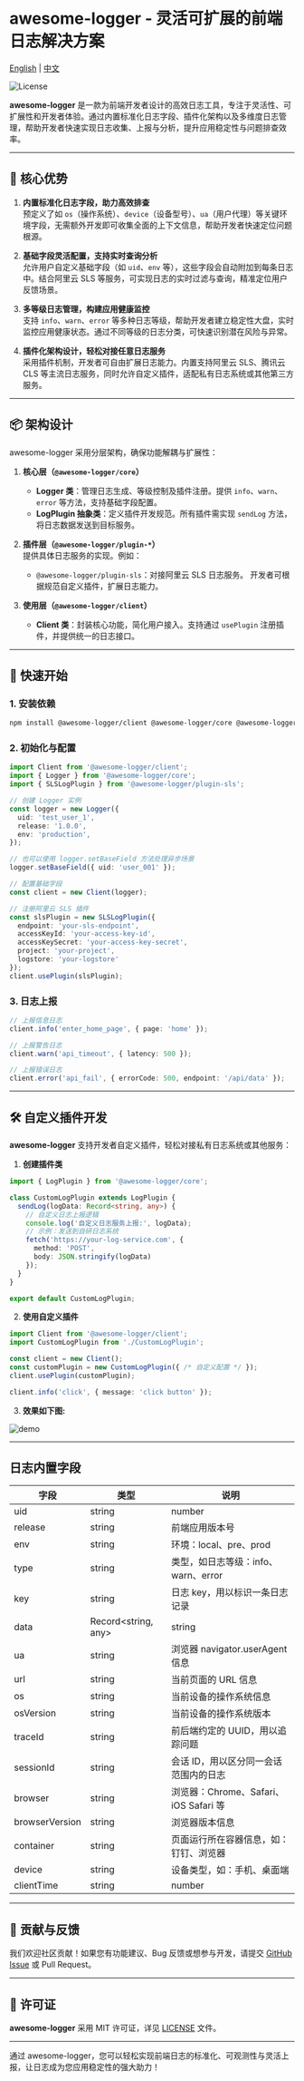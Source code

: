 # awesome-logger - 灵活可扩展的前端日志解决方案

[English](README.md) | [中文](README.zh-cn.md)

![License](https://img.shields.io/badge/license-MIT-blue.svg)

**awesome-logger** 是一款为前端开发者设计的高效日志工具，专注于灵活性、可扩展性和开发者体验。通过内置标准化日志字段、插件化架构以及多维度日志管理，帮助开发者快速实现日志收集、上报与分析，提升应用稳定性与问题排查效率。

---

## 🌟 核心优势

1. **内置标准化日志字段，助力高效排查**  
   预定义了如 `os`（操作系统）、`device`（设备型号）、`ua`（用户代理）等关键环境字段，无需额外开发即可收集全面的上下文信息，帮助开发者快速定位问题根源。

2. **基础字段灵活配置，支持实时查询分析**  
   允许用户自定义基础字段（如 `uid`、`env` 等），这些字段会自动附加到每条日志中。结合阿里云 SLS 等服务，可实现日志的实时过滤与查询，精准定位用户反馈场景。

3. **多等级日志管理，构建应用健康监控**  
   支持 `info`、`warn`、`error` 等多种日志等级，帮助开发者建立稳定性大盘，实时监控应用健康状态。通过不同等级的日志分类，可快速识别潜在风险与异常。

4. **插件化架构设计，轻松对接任意日志服务**  
   采用插件机制，开发者可自由扩展日志能力。内置支持阿里云 SLS、腾讯云 CLS 等主流日志服务，同时允许自定义插件，适配私有日志系统或其他第三方服务。

---

## 📦 架构设计

awesome-logger 采用分层架构，确保功能解耦与扩展性：

1. **核心层（`@awesome-logger/core`）**  
   - **Logger 类**：管理日志生成、等级控制及插件注册。提供 `info`、`warn`、`error` 等方法，支持基础字段配置。
   - **LogPlugin 抽象类**：定义插件开发规范。所有插件需实现 `sendLog` 方法，将日志数据发送到目标服务。

2. **插件层（`@awesome-logger/plugin-*`）**  
   提供具体日志服务的实现。例如：
   - `@awesome-logger/plugin-sls`：对接阿里云 SLS 日志服务。
   开发者可根据规范自定义插件，扩展日志能力。

3. **使用层（`@awesome-logger/client`）**  
   - **Client 类**：封装核心功能，简化用户接入。支持通过 `usePlugin` 注册插件，并提供统一的日志接口。

---

## 🚀 快速开始

### 1. 安装依赖
```bash
npm install @awesome-logger/client @awesome-logger/core @awesome-logger/plugin-sls
```

### 2. 初始化与配置
```typescript
import Client from '@awesome-logger/client';
import { Logger } from '@awesome-logger/core';
import { SLSLogPlugin } from '@awesome-logger/plugin-sls';

// 创建 Logger 实例
const logger = new Logger({
  uid: 'test_user_1',
  release: '1.0.0',
  env: 'production',
});

// 也可以使用 logger.setBaseField 方法处理异步场景
logger.setBaseField({ uid: 'user_001' });

// 配置基础字段
const client = new Client(logger);

// 注册阿里云 SLS 插件
const slsPlugin = new SLSLogPlugin({
  endpoint: 'your-sls-endpoint',
  accessKeyId: 'your-access-key-id',
  accessKeySecret: 'your-access-key-secret',
  project: 'your-project',
  logstore: 'your-logstore'
});
client.usePlugin(slsPlugin);
```

### 3. 日志上报
```typescript
// 上报信息日志
client.info('enter_home_page', { page: 'home' });

// 上报警告日志
client.warn('api_timeout', { latency: 500 });

// 上报错误日志
client.error('api_fail', { errorCode: 500, endpoint: '/api/data' });
```

---

## 🛠️ 自定义插件开发

**awesome-logger** 支持开发者自定义插件，轻松对接私有日志系统或其他服务：

1. **创建插件类**
```typescript
import { LogPlugin } from '@awesome-logger/core';

class CustomLogPlugin extends LogPlugin {
  sendLog(logData: Record<string, any>) {
    // 自定义日志上报逻辑
    console.log('自定义日志服务上报:', logData);
    // 示例：发送到自研日志系统
    fetch('https://your-log-service.com', {
      method: 'POST',
      body: JSON.stringify(logData)
    });
  }
}

export default CustomLogPlugin;
```

2. **使用自定义插件**
```typescript
import Client from '@awesome-logger/client';
import CustomLogPlugin from './CustomLogPlugin';

const client = new Client();
const customPlugin = new CustomLogPlugin({ /* 自定义配置 */ });
client.usePlugin(customPlugin);

client.info('click', { message: 'click button' });
```

3. **效果如下图:**

![demo](https://ivonzhang.github.io/awesome-logger/images/custom-log-demo.gif)

---

## 日志内置字段
|字段|类型|说明|
|-|-|-|
|uid|string | number|用户 UID|
|release|string|前端应用版本号|
|env|string|环境：local、pre、prod|
|type|string|类型，如日志等级：info、warn、error|
|key|string|日志 key，用以标识一条日志记录|
|data|Record<string, any> | string|日志 key 对应的数据|
|ua|string|浏览器 navigator.userAgent 信息|
|url|string|当前页面的 URL 信息|
|os|string|当前设备的操作系统信息|
|osVersion|string|当前设备的操作系统版本|
|traceId|string|前后端约定的 UUID，用以追踪问题|
|sessionId|string|会话 ID，用以区分同一会话范围内的日志|
|browser|string|浏览器：Chrome、Safari、iOS Safari 等|
|browserVersion|string|浏览器版本信息|
|container|string|页面运行所在容器信息，如：钉钉、浏览器|
|device|string|设备类型，如：手机、桌面端|
|clientTime|string | number|客户端时间戳|

---

## 🤝 贡献与反馈
我们欢迎社区贡献！如果您有功能建议、Bug 反馈或想参与开发，请提交 [GitHub Issue](https://github.com/ivonzhang/awesome-logger/issues) 或 Pull Request。

---

## 📄 许可证
**awesome-logger** 采用 MIT 许可证，详见 [LICENSE](LICENSE) 文件。

---

通过 awesome-logger，您可以轻松实现前端日志的标准化、可观测性与灵活上报，让日志成为您应用稳定性的强大助力！
